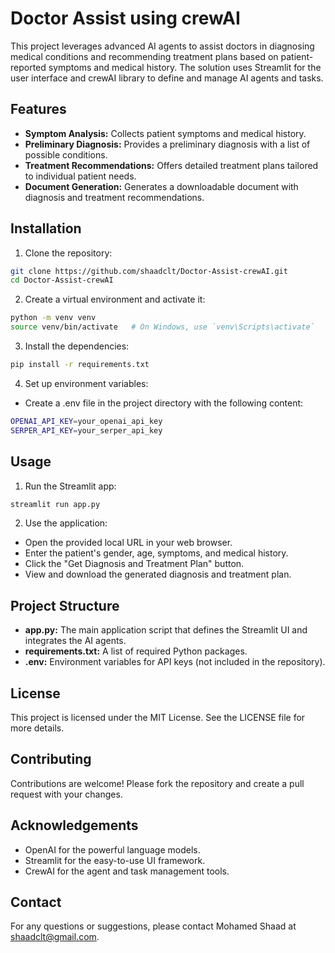 # Doctor Assist using crewAI
This project leverages advanced AI agents to assist doctors in diagnosing medical conditions and recommending treatment plans based on patient-reported symptoms and medical history. The solution uses Streamlit for the user interface and crewAI library to define and manage AI agents and tasks.

## Features
- **Symptom Analysis:** Collects patient symptoms and medical history.
- **Preliminary Diagnosis:** Provides a preliminary diagnosis with a list of possible conditions.
- **Treatment Recommendations:** Offers detailed treatment plans tailored to individual patient needs.
- **Document Generation:** Generates a downloadable document with diagnosis and treatment recommendations.

## Installation
1. Clone the repository:

```bash
git clone https://github.com/shaadclt/Doctor-Assist-crewAI.git
cd Doctor-Assist-crewAI
```
2. Create a virtual environment and activate it:

```bash
python -m venv venv
source venv/bin/activate   # On Windows, use `venv\Scripts\activate`
```

3. Install the dependencies:

```bash
pip install -r requirements.txt
```

4. Set up environment variables:

- Create a .env file in the project directory with the following content:
```bash
OPENAI_API_KEY=your_openai_api_key
SERPER_API_KEY=your_serper_api_key
```

## Usage
1. Run the Streamlit app:

```bash
streamlit run app.py
```

2. Use the application:

- Open the provided local URL in your web browser.
- Enter the patient's gender, age, symptoms, and medical history.
- Click the "Get Diagnosis and Treatment Plan" button.
- View and download the generated diagnosis and treatment plan.

## Project Structure
- **app.py:** The main application script that defines the Streamlit UI and integrates the AI agents.
- **requirements.txt:** A list of required Python packages.
- **.env:** Environment variables for API keys (not included in the repository).

## License
This project is licensed under the MIT License. See the LICENSE file for more details.

## Contributing
Contributions are welcome! Please fork the repository and create a pull request with your changes.

## Acknowledgements
- OpenAI for the powerful language models.
- Streamlit for the easy-to-use UI framework.
- CrewAI for the agent and task management tools.

## Contact
For any questions or suggestions, please contact Mohamed Shaad at shaadclt@gmail.com.
